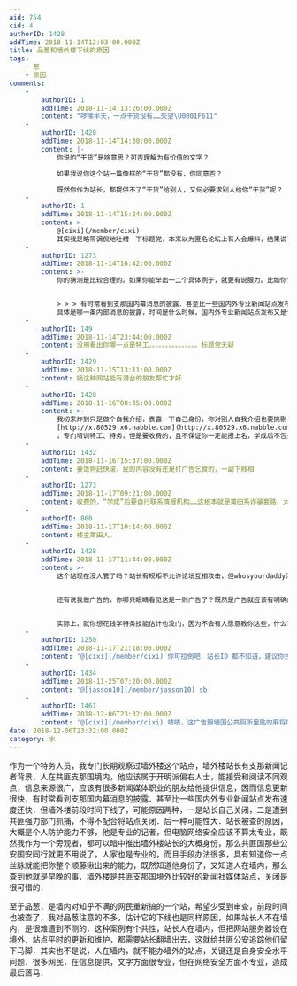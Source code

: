 ```yaml
---
aid: 754
cid: 4
authorID: 1428
addTime: 2018-11-14T12:03:00.000Z
title: 品葱和墙外楼下线的原因
tags:
    - 葱
    - 原因
comments:
    -
        authorID: 1
        addTime: 2018-11-14T13:26:00.000Z
        content: "啰嗦半天，一点干货没有……失望\U0001F611"
    -
        authorID: 1428
        addTime: 2018-11-14T14:30:00.000Z
        content: |-
            你说的“干货”是啥意思？可否理解为有价值的文字？

            如果我说你这个站一篇像样的“干货”都没有，你同意否？

            既然你作为站长，都提供不了“干货”给别人，又何必要求别人给你“干货”呢？
    -
        authorID: 1
        addTime: 2018-11-14T15:24:00.000Z
        content: >-
            @[cixi](/member/cixi)
            其实我是略带调侃地吐槽一下标题党，本来以为匿名论坛上有人会爆料，结果说了那么多，只有可能，我猜之类的……
    -
        authorID: 1273
        addTime: 2018-11-14T16:42:00.000Z
        content: >-
            你的猜测是比较合理的。如果你能举出一二个具体例子，就更有说服力。比如你说：


            > > > 有时常看到支那国内幕消息的披露．甚至比一些国内外专业新闻站点发布速度还快
            具体是哪一条内部消息的披露，时间是什么时候，国内外专业新闻站点发布又是什么时候？ 或者你是否可以提供一点网络安全方面的建议。
    -
        authorID: 149
        addTime: 2018-11-14T23:44:00.000Z
        content: 没用看出你哪一点是特工。。。。。。。。。。。。。。。标题党无疑
    -
        authorID: 1429
        addTime: 2018-11-15T13:11:00.000Z
        content: 搞这种网站能有港台的朋友帮忙才好
    -
        authorID: 1428
        addTime: 2018-11-16T08:35:00.000Z
        content: >-
            我初来炸到只是做个自我介绍，表露一下自己身份，你对别人自我介绍也要挑剔？那我如果说我是网络爱好者你是不是也要说“没看出你哪一点是网络爱好者...”，对于这些没事找茬的支那网民啥也不想多说了。给个站你自己去看
            [http://x.80529.x6.nabble.com](http://x.80529.x6.nabble.com)
            ，专门培训特工、特务，但是要收费的，且不保证你一定能报上名，学成后不包找工作，你学成后需要自行联系海外／其它国家情报机构。
    -
        authorID: 1432
        addTime: 2018-11-16T15:37:00.000Z
        content: 要饭狗赶快滚，屁的内容没有还是打广告乞食的，一副下贱相
    -
        authorID: 1273
        addTime: 2018-11-17T09:21:00.000Z
        content: 收费的，“学成”后要自行联系情报机构……这根本就是莆田系诈骗套路，大家警惕。
    -
        authorID: 860
        addTime: 2018-11-17T10:14:00.000Z
        content: 楼主莆田人。
    -
        authorID: 1428
        addTime: 2018-11-17T11:44:00.000Z
        content: >-
            这个站现在没人管了吗？站长有规矩不允许论坛互相攻击，但whosyourdaddy注册ID进来第一个帖子就骂人，无端攻击站友，站长处理没有？不处理就表明容许大家以后互相骂战。支那这些网络暴民懂不懂一点对人的礼貌和尊重？你们如果就这种素质那支那人也真没救了！


            还有说我做广告的，你哪只眼睛看见这是一则广告了？既然是广告就应该有明确的收费帖子，请你去把那广告帖找出来！哪里让你报名了，收多少钱了？你要是找不出来就请自己扇自己两个嘴巴，因为你血口喷人！站长说要找干货，有人也怀疑我的身份，我就提供一点信息，告诉大家我是反共前线的会员，作为对自我介绍的证明，反共前线这个网站的成立比这个站要早很多，还不至于跑这来做广告吧。我说那里提供培训只是提供一点信息，没想到你们这帮人还蹬鼻子上脸了，不提供你信息，说没有干货，提供了你信息吧，又说别人是广告帖要饭的。所以啊，这算不算很贱呢。


            实际上，就你想花钱学特务技能估计也没门，因为不会有人愿意教你这些，什么莆田系诈骗套路都是扯蛋，稍微动点脑子想想就明白，想骗钱随便找点别的事不好，既安全又容易，人家非要做个反共站来骗你钱吗，也许你们自己就是在网上干诈骗的，骗习惯了就以为别人做什么都会来骗你？这叫以小人心度君子腹，可以判断都是一帮五毛来搅场的。
    -
        authorID: 1250
        addTime: 2018-11-17T21:18:00.000Z
        content: '@[cixi](/member/cixi) 你可拉倒吧，站长ID 都不知道，建议你换个论坛。几个小号换着发言，国外5毛应该给你加个鸡腿。'
    -
        authorID: 1434
        addTime: 2018-11-25T07:20:00.000Z
        content: '@[jasson10](/member/jasson10) sb'
    -
        authorID: 1461
        addTime: 2018-12-06T23:32:00.000Z
        content: '@[cixi](/member/cixi) 啧啧，这广告跟墙国公共厕所里贴的麻将牌九秘籍培训有何区别'
date: 2018-12-06T23:32:00.000Z
category: 水
---
```


作为一个特务人员，我专门长期观察过墙外楼这个站点，墙外楼站长有支那新闻记者背景，人在共匪支那国境内，他应该属于开明派偏右人士，能接受和阅读不同观点，信息来源很广，应该有很多新闻媒体职业的朋友给他提供信息，因而信息更新很快，有时常看到支那国内幕消息的披露．甚至比一些国内外专业新闻站点发布速度还快．但墙外楼前段时间下线了，可能原因两种，一是站长自己关闭，二是遭到共匪强力部门抓捕，不得不配合将站点关闭．后一种可能性大．站长被查的原因，大概是个人防护能力不够，他是专业的记者，但电脑网络安全应该不算太专业，既然我作为一个旁观者，都可以暗中推出墙外楼站长的大概身份，那么共匪国那些公安国安同行就更不用说了，人家也是专业的，而且手段办法很多，具有知道你一点丝脉就能把你整个顺藤揪出来的能力，既然知道他身份了，又知道人在墙内，那么查到他就是早晚的事．墙外楼是共匪支那国境外比较好的新闻社媒体站点，关闭是很可惜的．

至于品葱，是墙内对知乎不满的网民重新搞的一个站，希望少受到审查，前段时间也被查了，我对品葱注意的不多，估计它的下线也是同样原因，如果站长人不在墙内，是很难遭到不测的．这种案例有个共性，站长人在墙内，但把网站服务器设在境外．站点平时的更新和维护，都需要站长翻墙出去，这就给共匪公安追踪他们留下马脚．其实也不是说，人在墙内，就不能办墙外的站点，关键还是自身安全水平问题．很多网民，在信息提供，文字方面很专业，但在网络安全方面不专业，造成最后落马．
